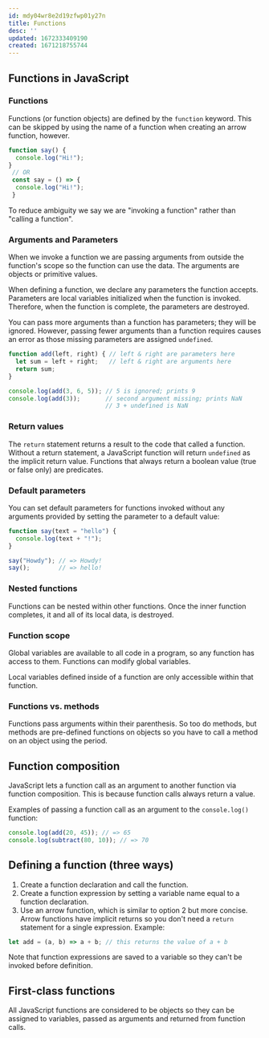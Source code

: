 ```yaml
---
id: mdy04wr8e2d19zfwp01y27n
title: Functions
desc: ''
updated: 1672333409190
created: 1671218755744
---
```

## Functions in JavaScript

### Functions
Functions (or function objects) are defined by the ```function``` keyword. This can be skipped by using the name of a function when creating an arrow function, however.

```js
function say() {
  console.log("Hi!");
}
 // OR
 const say = () => {
  console.log("Hi!");
 }
 ```

To reduce ambiguity we say we are "invoking a function" rather than "calling a function".

### Arguments and Parameters
When we invoke a function we are passing arguments from outside the function's scope so the function can use the data. The arguments are objects or primitive values.

When defining a function, we declare any parameters the function accepts. Parameters are local variables initialized when the function is invoked. Therefore, when the function is complete, the parameters are destroyed.

You can pass more arguments than a function has parameters; they will be ignored. However, passing fewer arguments than a function requires causes an error as those missing parameters are assigned ```undefined```.

```js
function add(left, right) { // left & right are parameters here
  let sum = left + right;   // left & right are arguments here
  return sum;
}

console.log(add(3, 6, 5)); // 5 is ignored; prints 9
console.log(add(3));       // second argument missing; prints NaN
                           // 3 + undefined is NaN
```

### Return values
The ```return``` statement returns a result to the code that called a function.
Without a return statement, a JavaScript function will return ```undefined``` as the implicit return value.
Functions that always return a boolean value (true or false only) are predicates.

### Default parameters
You can set default parameters for functions invoked without any arguments provided by setting the parameter to a default value:
```js
function say(text = "hello") {
  console.log(text + "!");
}

say("Howdy"); // => Howdy!
say();        // => hello!
```

### Nested functions
Functions can be nested within other functions. Once the inner function completes, it and all of its local data, is destroyed.

### Function scope
Global variables are available to all code in a program, so any function has access to them. Functions can modify global variables.

Local variables defined inside of a function are only accessible within that function.

### Functions vs. methods
Functions pass arguments within their parenthesis. So too do methods, but methods are pre-defined functions on objects so you have to call a method on an object using the period.

## Function composition
JavaScript lets a function call as an argument to another function via function composition. This is because function calls always return a value.

Examples of passing a function call as an argument to the ```console.log()``` function:
```js
console.log(add(20, 45)); // => 65
console.log(subtract(80, 10)); // => 70
```

## Defining a function (three ways)
1. Create a function declaration and call the function.
2. Create a function expression by setting a variable name equal to a function declaration.
3. Use an arrow function, which is similar to option 2 but more concise. Arrow functions have implicit returns so you don't  need a ```return``` statement for a single expression. Example:
```js
let add = (a, b) => a + b; // this returns the value of a + b
```
Note that function expressions are saved to a variable so they can't be invoked before definition.

## First-class functions
All JavaScript functions are considered to be objects so they can be assigned to variables, passed as arguments and returned from function calls.
